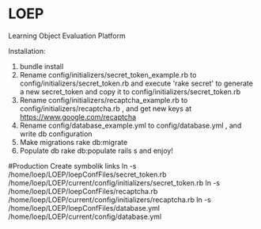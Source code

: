 LOEP
====

Learning Object Evaluation Platform

Installation:

1. bundle install
2. Rename config/initializers/secret_token_example.rb to config/initializers/secret_token.rb and execute 'rake secret' to generate a new secret_token and copy it to config/initializers/secret_token.rb
3. Rename config/initializers/recaptcha_example.rb to config/initializers/recaptcha.rb , and get new keys at https://www.google.com/recaptcha
4. Rename config/database_example.yml to config/database.yml , and write db configuration
5. Make migrations rake db:migrate
6. Populate db rake db:populate
rails s and enjoy!


#Production
Create symbolik links
ln -s /home/loep/LOEP/loepConfFiles/secret_token.rb /home/loep/LOEP/current/config/initializers/secret_token.rb
ln -s /home/loep/LOEP/loepConfFiles/recaptcha.rb /home/loep/LOEP/current/config/initializers/recaptcha.rb
ln -s /home/loep/LOEP/loepConfFiles/database.yml /home/loep/LOEP/current/config/database.yml

